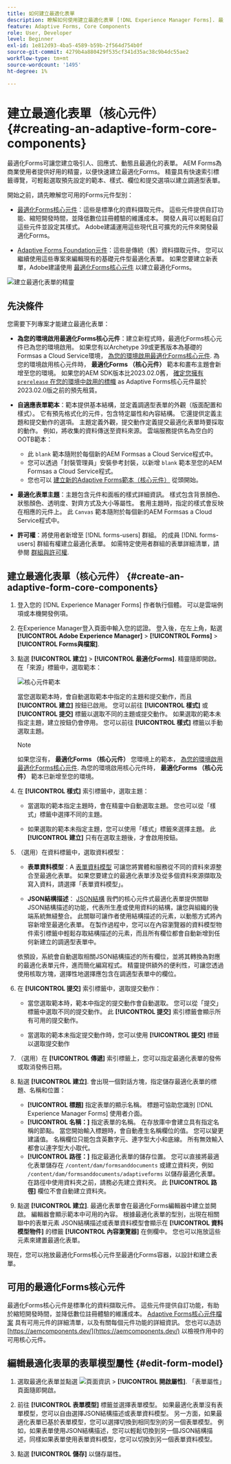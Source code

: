 ```yaml
---
title: 如何建立最適化表單
description: 瞭解如何使用建立最適化表單 [!DNL Experience Manager Forms]. 最適化Forms是回應式HTML5表單，可簡化資訊收集和處理。 深入瞭解如何根據表單資料模型和XML或JSON結構描述建立最適化表單。
feature: Adaptive Forms, Core Components
role: User, Developer
level: Beginner
exl-id: 1e812d93-4ba5-4589-b59b-2f564d754b0f
source-git-commit: 4279b4a880429f535cf341d35ac38c9b4dc55ae2
workflow-type: tm+mt
source-wordcount: '1495'
ht-degree: 1%

---
```


# 建立最適化表單（核心元件） {#creating-an-adaptive-form-core-components}

最適化Forms可讓您建立吸引人、回應式、動態且最適化的表單。 AEM Forms為商業使用者提供好用的精靈，以便快速建立最適化Forms。 精靈具有快速索引標籤導覽，可輕鬆選取預先設定的範本、樣式、欄位和提交選項以建立調適型表單。

開始之前，請先瞭解您可用的Forms元件型別：

* [最適化Forms核心元件](https://experienceleague.adobe.com/docs/experience-manager-core-components/using/adaptive-forms/introduction.html?lang=zh-Hant)：這些是標準化的資料擷取元件。 這些元件提供自訂功能、縮短開發時間，並降低數位註冊體驗的維護成本。 開發人員可以輕鬆自訂這些元件並設定其樣式。 Adobe建議運用這些現代且可擴充的元件來開發最適化Forms。

* [Adaptive Forms Foundation元件](creating-adaptive-form.md)：這些是傳統（舊）資料擷取元件。 您可以繼續使用這些專案來編輯現有的基礎元件型最適化表單。 如果您要建立新表單，Adobe建議使用  [最適化Forms核心元件](creating-adaptive-form-core-components.md) 以建立最適化Forms。

![建立最適化表單的精靈](/help/release-notes/assets/wizard.png)


## 先決條件

您需要下列專案才能建立最適化表單：

* **為您的環境啟用最適化Forms核心元件**：建立新程式時，最適化Forms核心元件已為您的環境啟用。 如果您有以Archetype 39或更舊版本為基礎的Formsas a Cloud Service環境， [為您的環境啟用最適化Forms核心元件](setup-local-development-environment.md#enable-adaptive-forms-core-components-for-an-existing-aem-archetype-based-project). 為您的環境啟用核心元件時， **最適化Forms （核心元件）** 範本和畫布主題會新增至您的環境。 如果您的AEM SDK版本比2023.02.0舊， [確定您擁有 `prerelease` 在您的環境中啟用的標幟](https://experienceleague.adobe.com/docs/experience-manager-cloud-service/content/release-notes/prerelease.html?lang=en#new-features) as Adaptive Forms核心元件屬於2023.02.0版之前的預先租賃。

* **自適應表單範本**：範本提供基本結構，並定義調適型表單的外觀（版面配置和樣式）。 它有預先格式化的元件，包含特定屬性和內容結構。 它還提供定義主題和提交動作的選項。 主題定義外觀，提交動作定義提交最適化表單時要採取的動作。 例如，將收集的資料傳送至資料來源。 雲端服務提供名為空白的OOTB範本：

   * 此 `blank` 範本隨附於每個新的AEM Formsas a Cloud Service程式中。
   * 您可以透過「封裝管理員」安裝參考封裝，以新增 `blank` 範本至您的AEM Formsas a Cloud Service程式。
   * 您也可以 [建立新的Adaptive Forms範本（核心元件）](template-editor.md) 從頭開始。

* **最適化表單主題**：主題包含元件和面板的樣式詳細資訊。 樣式包含背景顏色、狀態顏色、透明度、對齊方式及大小等屬性。 套用主題時，指定的樣式會反映在相應的元件上。  此 `Canvas` 範本隨附於每個新的AEM Formsas a Cloud Service程式中。

   <!-- * You can install the reference package, via package manager, to add the `Canvas` template to your AEM Forms as a Cloud Service program.
    * You can also [create a new Adaptive Forms theme (Core Components)](template-editor.md) and deploy it to your AEM Forms as a Cloud Service program. -->

* **許可權**：將使用者新增至 [!DNL forms-users] 群組。 的成員 [!DNL forms-users] 群組有權建立最適化表單。 如需特定使用者群組的表單詳細清單，請參閱 [群組與許可權](forms-groups-privileges-tasks.md).


## 建立最適化表單（核心元件） {#create-an-adaptive-form-core-components}

1. 登入您的 [!DNL Experience Manager Forms] 作者執行個體。 可以是雲端例項或本機開發例項。

1. 在Experience Manager登入頁面中輸入您的認證。 登入後，在左上角，點選 **[!UICONTROL Adobe Experience Manager]** > **[!UICONTROL Forms]** > **[!UICONTROL Forms與檔案]**.

1. 點選 **[!UICONTROL 建立]**  > **[!UICONTROL 最適化Forms]**. 精靈隨即開啟。 在「來源」標籤中，選取範本：

   ![核心元件範本](/help/forms/assets/core-components-template.png)

   當您選取範本時，會自動選取範本中指定的主題和提交動作，而且 **[!UICONTROL 建立]** 按鈕已啟用。 您可以前往 **[!UICONTROL 樣式]** 或 **[!UICONTROL 提交]** 標籤以選取不同的主題或提交動作。 如果選取的範本未指定主題，建立按鈕仍會停用。 您可以前往 **[!UICONTROL 樣式]** 標籤以手動選取主題。

   >[!NOTE]
   >
   >
   > 如果您沒有， **最適化Forms （核心元件）** 您環境上的範本， [為您的環境啟用最適化Forms核心元件](setup-local-development-environment.md#enable-adaptive-forms-core-components-for-an-existing-aem-archetype-based-project). 為您的環境啟用核心元件時， **最適化Forms （核心元件）** 範本已新增至您的環境。

1. 在 **[!UICONTROL 樣式]** 索引標籤中，選取主題：

   * 當選取的範本指定主題時，會在精靈中自動選取主題。 您也可以從「樣式」標籤中選擇不同的主題。

   * 如果選取的範本未指定主題，您可以使用「樣式」標籤來選擇主題。 此 **[!UICONTROL 建立]** 只有在選取主題後，才會啟用按鈕。

1. （選用）在資料標籤中，選取資料模型：

   * **表單資料模型**：A [表單資料模型](data-integration.md) 可讓您將實體和服務從不同的資料來源整合至最適化表單。 如果您要建立的最適化表單涉及從多個資料來源擷取及寫入資料，請選擇「表單資料模型」。

   * **JSON結構描述**： [JSON結構](adaptive-form-json-schema-form-model.md) 我們的核心元件式最適化表單提供關聯JSON結構描述的功能，代表所生產或使用資料的結構，讓您與組織的後端系統無縫整合。 此關聯可讓作者使用結構描述的元素，以動態方式將內容新增至最適化表單。 在製作過程中，您可以在內容瀏覽器的資料模型物件索引標籤中輕鬆存取結構描述的元素，而且所有欄位都會自動新增到任何新建立的調適型表單中。

   依預設，系統會自動選取相關JSON結構描述的所有欄位，並將其轉換為對應的最適化表單元件，進而簡化編寫程式。 精靈提供額外的便利性，可讓您透過使用核取方塊，選擇性地選擇應包含在調適型表單中的欄位。

1. 在 **[!UICONTROL 提交]** 索引標籤中，選取提交動作：

   * 當您選取範本時，範本中指定的提交動作會自動選取。 您可以從「提交」標籤中選取不同的提交動作。 此 **[!UICONTROL 提交]** 索引標籤會顯示所有可用的提交動作。

   * 當選取的範本未指定提交動作時，您可以使用 **[!UICONTROL 提交]** 標籤以選取提交動作

1. （選用）在 **[!UICONTROL 傳遞]** 索引標籤上，您可以指定最適化表單的發佈或取消發佈日期。

1. 點選 **[!UICONTROL 建立]**. 會出現一個對話方塊，指定儲存最適化表單的標題、名稱和位置：

   * **[!UICONTROL 標題]** 指定表單的顯示名稱。 標題可協助您識別 [!DNL Experience Manager Forms] 使用者介面。
   * **[!UICONTROL 名稱：]** 指定表單的名稱。 在存放庫中會建立具有指定名稱的節點。 當您開始輸入標題時，會自動產生名稱欄位的值。 您可以變更建議值。 名稱欄位只能包含英數字元、連字型大小和底線。 所有無效輸入都會以連字型大小取代。
   * **[!UICONTROL 路徑：]** 指定最適化表單的儲存位置。 您可以直接將最適化表單儲存在 `/content/dam/formsanddocuments` 或建立資料夾，例如 `/content/dam/formsanddocuments/adaptiveforms` 以儲存最適化表單。 在路徑中使用資料夾之前，請務必先建立資料夾。 此 **[!UICONTROL 路徑]** 欄位不會自動建立資料夾。

1. 點選 **[!UICONTROL 建立]**. 最適化表單會在最適化Forms編輯器中建立並開啟。 編輯器會顯示範本中可用的內容。  根據最適化表單的型別，出現在相關聯中的表單元素 <!--XFA form template, XML schema or --> JSON結構描述或表單資料模型會顯示在 **[!UICONTROL 資料模型物件]** 的標籤 **[!UICONTROL 內容瀏覽器]** 在側欄中。 您也可以拖放這些元素來建置最適化表單。

現在，您可以拖放最適化Forms核心元件至最適化Forms容器，以設計和建立表單。

## 可用的最適化Forms核心元件

最適化Forms核心元件是標準化的資料擷取元件。 這些元件提供自訂功能，有助於縮短開發時間，並降低數位註冊體驗的維護成本。 [Adaptive Forms核心元件檔案](https://experienceleague.adobe.com/docs/experience-manager-core-components/using/adaptive-forms/introduction.html?lang=zh-Hant) 具有可用元件的詳細清單，以及有關每個元件功能的詳細資訊。 您也可以造訪 [https://aemcomponents.dev/](https://aemcomponents.dev/) 以檢視作用中的可用核心元件。

## 編輯最適化表單的表單模型屬性 {#edit-form-model}

1. 選取最適化表單並點選 ![頁面資訊](/help/forms/assets/Smock_Properties_18_N.svg) > **[!UICONTROL 開啟屬性]**. 「表單屬性」頁面隨即開啟。

1. 前往 **[!UICONTROL 表單模型]** 標籤並選擇表單模型。 如果最適化表單沒有表單模型，您可以自由選擇JSON結構描述或表單資料模型。 另一方面，如果最適化表單已基於表單模型，您可以選擇切換到相同型別的另一個表單模型。 例如，如果表單使用JSON結構描述，您可以輕鬆切換到另一個JSON結構描述，同樣如果表單使用表單資料模型，您可以切換到另一個表單資料模型。

1. 點選 **[!UICONTROL 儲存]** 以儲存屬性。
